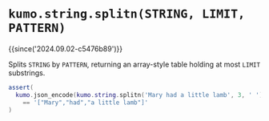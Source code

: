 # `kumo.string.splitn(STRING, LIMIT, PATTERN)`

{{since('2024.09.02-c5476b89')}}

Splits `STRING` by `PATTERN`, returning an array-style table
holding at most `LIMIT` substrings.

```lua
assert(
  kumo.json_encode(kumo.string.splitn('Mary had a little lamb', 3, ' '))
    == '["Mary","had","a little lamb"]'
)
```




